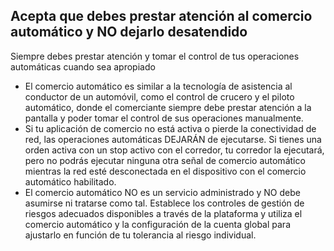 ## Acepta que debes prestar atención al comercio automático y NO dejarlo desatendido

Siempre debes prestar atención y tomar el control de tus operaciones automáticas cuando sea apropiado
- El comercio automático es similar a la tecnología de asistencia al conductor de un automóvil, como el control de crucero y el piloto automático, donde el comerciante siempre debe prestar atención a la pantalla y poder tomar el control de sus operaciones manualmente.
- Si tu aplicación de comercio no está activa o pierde la conectividad de red, las operaciones automáticas DEJARÁN de ejecutarse. Si tienes una orden activa con un stop activo con el corredor, tu corredor la ejecutará, pero no podrás ejecutar ninguna otra señal de comercio automático mientras la red esté desconectada en el dispositivo con el comercio automático habilitado.
- El comercio automático NO es un servicio administrado y NO debe asumirse ni tratarse como tal. Establece los controles de gestión de riesgos adecuados disponibles a través de la plataforma y utiliza el comercio automático y la configuración de la cuenta global para ajustarlo en función de tu tolerancia al riesgo individual.
